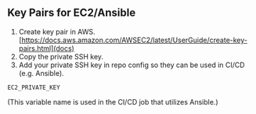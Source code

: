 

## Key Pairs for EC2/Ansible

1. Create key pair in AWS. [https://docs.aws.amazon.com/AWSEC2/latest/UserGuide/create-key-pairs.html](docs)
2. Copy the private SSH key.
2. Add your private SSH key in repo config so they can be used in CI/CD (e.g. Ansible). 
```
EC2_PRIVATE_KEY
```
(This variable name is used in the CI/CD job that utilizes Ansible.)